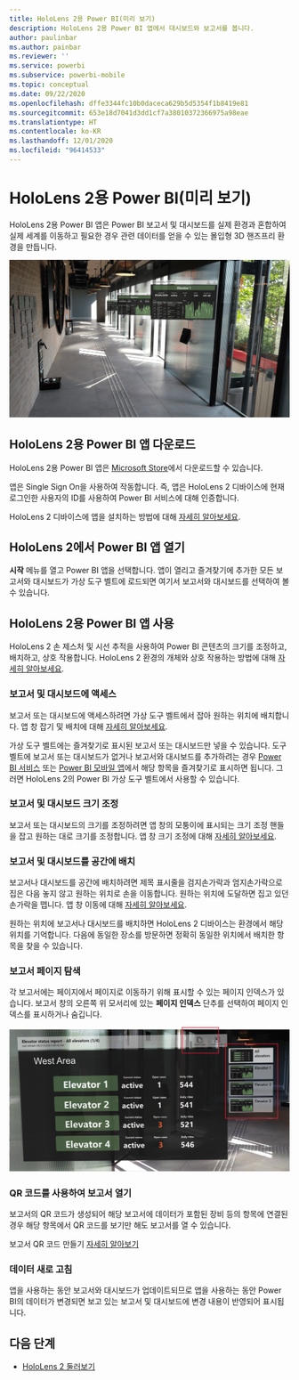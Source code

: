 ```yaml
---
title: HoloLens 2용 Power BI(미리 보기)
description: HoloLens 2용 Power BI 앱에서 대시보드와 보고서를 봅니다.
author: paulinbar
ms.author: painbar
ms.reviewer: ''
ms.service: powerbi
ms.subservice: powerbi-mobile
ms.topic: conceptual
ms.date: 09/22/2020
ms.openlocfilehash: dffe3344fc10b0daceca629b5d5354f1b8419e81
ms.sourcegitcommit: 653e18d7041d3dd1cf7a38010372366975a98eae
ms.translationtype: HT
ms.contentlocale: ko-KR
ms.lasthandoff: 12/01/2020
ms.locfileid: "96414533"
---
```

# <a name="power-bi-for-hololens-2-preview"></a>HoloLens 2용 Power BI(미리 보기)
HoloLens 2용 Power BI 앱은 Power BI 보고서 및 대시보드를 실제 환경과 혼합하여 실제 세계를 이동하고 필요한 경우 관련 데이터를 얻을 수 있는 몰입형 3D 핸즈프리 환경을 만듭니다.

![움직이는 Power BI 보고서를 보여 주는 HoloLens 2 이미지](media/mobile-hololens2-app/power-bi-hololens2-floating-reports.png)

## <a name="get-the-power-bi-app-for-hololens-2"></a>HoloLens 2용 Power BI 앱 다운로드 

HoloLens 2용 Power BI 앱은 [Microsoft Store](https://go.microsoft.com/fwlink/?linkid=526478)에서 다운로드할 수 있습니다.

앱은 Single Sign On을 사용하여 작동합니다. 즉, 앱은 HoloLens 2 디바이스에 현재 로그인한 사용자의 ID를 사용하여 Power BI 서비스에 대해 인증합니다.

HoloLens 2 디바이스에 앱을 설치하는 방법에 대해 [자세히 알아보세요](/hololens/holographic-store-apps).

## <a name="open-the-power-bi-app-on-your-hololens-2"></a>HoloLens 2에서 Power BI 앱 열기

**시작** 메뉴를 열고 Power BI 앱을 선택합니다. 앱이 열리고 즐겨찾기에 추가한 모든 보고서와 대시보드가 가상 도구 벨트에 로드되면 여기서 보고서와 대시보드를 선택하여 볼 수 있습니다.

## <a name="using-the-power-bi-app-for-hololens-2"></a>HoloLens 2용 Power BI 앱 사용

HoloLens 2 손 제스처 및 시선 추적을 사용하여 Power BI 콘텐츠의 크기를 조정하고, 배치하고, 상호 작용합니다. HoloLens 2 환경의 개체와 상호 작용하는 방법에 대해 [자세히 알아보세요](/hololens/hololens2-basic-usage).

### <a name="access-reports-and-dashboards"></a>보고서 및 대시보드에 액세스

보고서 또는 대시보드에 액세스하려면 가상 도구 벨트에서 잡아 원하는 위치에 배치합니다. 앱 창 잡기 및 배치에 대해 [자세히 알아보세요](/hololens/hololens2-basic-usage#moving-holograms).

가상 도구 벨트에는 즐겨찾기로 표시된 보고서 또는 대시보드만 넣을 수 있습니다. 도구 벨트에 보고서 또는 대시보드가 없거나 보고서와 대시보드를 추가하려는 경우 [Power BI 서비스](../end-user-favorite.md) 또는 [Power BI 모바일 앱](mobile-apps-favorites.md)에서 해당 항목을 즐겨찾기로 표시하면 됩니다. 그러면 HoloLens 2의 Power BI 가상 도구 벨트에서 사용할 수 있습니다.

### <a name="resize-reports-and-dashboards"></a>보고서 및 대시보드 크기 조정

보고서 또는 대시보드의 크기를 조정하려면 앱 창의 모퉁이에 표시되는 크기 조정 핸들을 잡고 원하는 대로 크기를 조정합니다. 앱 창 크기 조정에 대해 [자세히 알아보세요](/hololens/hololens2-basic-usage#resizing-holograms).

### <a name="position-reports-and-dashboards-in-space"></a>보고서 및 대시보드를 공간에 배치

보고서나 대시보드를 공간에 배치하려면 제목 표시줄을 검지손가락과 엄지손가락으로 집은 다음 놓지 않고 원하는 위치로 손을 이동합니다. 원하는 위치에 도달하면 집고 있던 손가락을 뗍니다. 앱 창 이동에 대해 [자세히 알아보세요](/hololens/hololens2-basic-usage#moving-holograms).

원하는 위치에 보고서나 대시보드를 배치하면 HoloLens 2 디바이스는 환경에서 해당 위치를 기억합니다. 다음에 동일한 장소를 방문하면 정확히 동일한 위치에서 배치한 항목을 찾을 수 있습니다.

### <a name="browse-report-pages"></a>보고서 페이지 탐색

각 보고서에는 페이지에서 페이지로 이동하기 위해 표시할 수 있는 페이지 인덱스가 있습니다. 보고서 창의 오른쪽 위 모서리에 있는 **페이지 인덱스** 단추를 선택하여 페이지 인덱스를 표시하거나 숨깁니다.

![HoloLens 2용 Power BI의 보고서 페이지 인덱스를 보여 주는 이미지](media/mobile-hololens2-app/power-bi-hololens2-browse-report-pages.png)

### <a name="open-reports-with-qr-codes"></a>QR 코드를 사용하여 보고서 열기

보고서의 QR 코드가 생성되어 해당 보고서에 데이터가 포함된 장비 등의 항목에 연결된 경우 해당 항목에서 QR 코드를 보기만 해도 보고서를 열 수 있습니다.

보고서 QR 코드 만들기 [자세히 알아보기](../../create-reports/service-create-qr-code-for-report.md)

### <a name="data-refresh"></a>데이터 새로 고침

앱을 사용하는 동안 보고서와 대시보드가 업데이트되므로 앱을 사용하는 동안 Power BI의 데이터가 변경되면 보고 있는 보고서 및 대시보드에 변경 내용이 반영되어 표시됩니다.

## <a name="next-steps"></a>다음 단계

* [HoloLens 2 둘러보기](/hololens/hololens2-basic-usage)